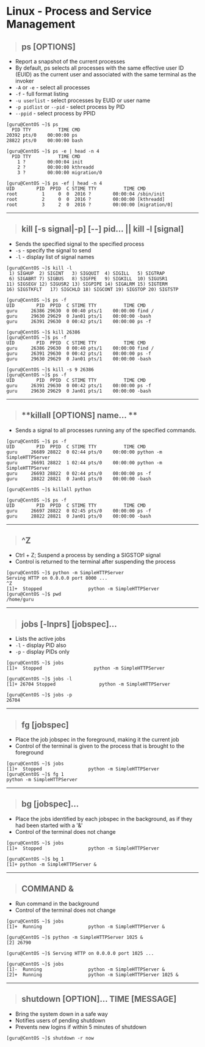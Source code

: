 # Linux - Process and Service Management

> ## **ps [OPTIONS]**
- Report a snapshot of the current processes
- By default, ps selects all processes with the same effective user ID (EUID) as the current user and associated with the same terminal as the invoker
- `-A` or `-e` - select all processes
- `-f` - full format listing
- `-u userlist` - select processes by EUID or user name
- `-p pidlist` or `--pid` - select process by PID
- `--ppid` - select process by PPID

```
[guru@CentOS ~]$ ps 
  PID TTY          TIME CMD
20392 pts/0    00:00:00 ps
28822 pts/0    00:00:00 bash

[guru@CentOS ~]$ ps -e | head -n 4 
  PID TTY          TIME CMD
    1 ?        00:00:04 init
    2 ?        00:00:00 kthreadd
    3 ?        00:00:00 migration/0

[guru@CentOS ~]$ ps -ef | head -n 4 
UID        PID  PPID  C STIME TTY          TIME CMD
root         1     0  0  2016 ?        00:00:04 /sbin/init
root         2     0  0  2016 ?        00:00:00 [kthreadd]
root         3     2  0  2016 ?        00:00:00 [migration/0]
```

---

> ## **kill [-s signal|-p] [--] pid... || kill -l [signal]**
- Sends the specified signal to the specified process
- `-s` - specify the signal to send
- `-l` - display list of signal names

```
[guru@CentOS ~]$ kill -l
 1) SIGHUP	2) SIGINT	3) SIGQUIT	4) SIGILL   5) SIGTRAP
 6) SIGABRT	7) SIGBUS	8) SIGFPE	9) SIGKILL  10) SIGUSR1
11) SIGSEGV	12) SIGUSR2	13) SIGPIPE	14) SIGALRM 15) SIGTERM
16) SIGSTKFLT	17) SIGCHLD	18) SIGCONT	19) SIGSTOP 20) SIGTSTP

[guru@CentOS ~]$ ps -f
UID        PID  PPID  C STIME TTY          TIME CMD
guru     26386 29630  0 00:40 pts/1    00:00:00 find /
guru     29630 29629  0 Jan01 pts/1    00:00:00 -bash
guru     26391 29630  0 00:42 pts/1    00:00:00 ps -f

[guru@CentOS ~]$ kill 26386
[guru@CentOS ~]$ ps -f
UID        PID  PPID  C STIME TTY          TIME CMD
guru     26386 29630  0 00:40 pts/1    00:00:00 find /
guru     26391 29630  0 00:42 pts/1    00:00:00 ps -f
guru     29630 29629  0 Jan01 pts/1    00:00:00 -bash

[guru@CentOS ~]$ kill -s 9 26386
[guru@CentOS ~]$ ps -f
UID        PID  PPID  C STIME TTY          TIME CMD
guru     26391 29630  0 00:42 pts/1    00:00:00 ps -f
guru     29630 29629  0 Jan01 pts/1    00:00:00 -bash
```

---

> ## **killall [OPTIONS] name... **
- Sends a signal to all processes running any of the specified commands.  

```
[guru@CentOS ~]$ ps -f
UID        PID  PPID  C STIME TTY          TIME CMD
guru     26689 28822  0 02:44 pts/0    00:00:00 python -m SimpleHTTPServer
guru     26691 28822  1 02:44 pts/0    00:00:00 python -m SimpleHTTPServer 
guru     26693 28822  0 02:44 pts/0    00:00:00 ps -f
guru     28822 28821  0 Jan01 pts/0    00:00:00 -bash

[guru@CentOS ~]$ killall python

[guru@CentOS ~]$ ps -f
UID        PID  PPID  C STIME TTY          TIME CMD
guru     26697 28822  0 02:45 pts/0    00:00:00 ps -f
guru     28822 28821  0 Jan01 pts/0    00:00:00 -bash
```

---

> ## **^Z**
- Ctrl + Z; Suspend a process by sending a SIGSTOP signal 
- Control is returned to the terminal after suspending the process

```
[guru@CentOS ~]$ python -m SimpleHTTPServer
Serving HTTP on 0.0.0.0 port 8000 ...
^Z
[1]+  Stopped                 python -m SimpleHTTPServer
[guru@CentOS ~]$ pwd
/home/guru
```

---

> ## **jobs [-lnprs] [jobspec]...**
- Lists the active jobs
- `-l` - display PID also 
- `-p` - display PIDs only

```
[guru@CentOS ~]$ jobs
[1]+  Stopped                 	python -m SimpleHTTPServer

[guru@CentOS ~]$ jobs -l
[1]+ 26704 Stopped                python -m SimpleHTTPServer

[guru@CentOS ~]$ jobs -p
26704
```

---

> ## **fg [jobspec]**
- Place the job jobspec in the foreground, making it the current job
- Control of the terminal is given to the process that is brought to the foreground

```
[guru@CentOS ~]$ jobs
[1]+  Stopped                 python -m SimpleHTTPServer
[guru@CentOS ~]$ fg 1
python -m SimpleHTTPServer
```

---

> ## **bg [jobspec]...**
- Place the jobs identified by each jobspec in the background, as if they had been started with a '&'
- Control of the terminal does not change

```
[guru@CentOS ~]$ jobs
[1]+  Stopped                 python -m SimpleHTTPServer

[guru@CentOS ~]$ bg 1
[1]+ python -m SimpleHTTPServer &
```

---

> ## **COMMAND &**
- Run command in the background
- Control of the terminal does not change

```
[guru@CentOS ~]$ jobs
[1]+  Running                 python -m SimpleHTTPServer &

[guru@CentOS ~]$ python -m SimpleHTTPServer 1025 & 
[2] 26790

[guru@CentOS ~]$ Serving HTTP on 0.0.0.0 port 1025 ...

[guru@CentOS ~]$ jobs
[1]-  Running                 python -m SimpleHTTPServer &
[2]+  Running                 python -m SimpleHTTPServer 1025 &
```

---

> ## **shutdown [OPTION]... TIME [MESSAGE]**
- Bring the system down in a safe way
- Notifies users of pending shutdown
- Prevents new logins if within 5 minutes of shutdown


```
[guru@CentOS ~]$ shutdown -r now
```
